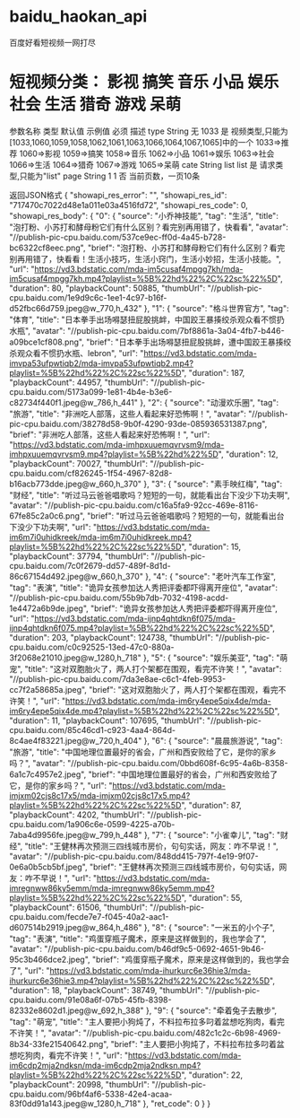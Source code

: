 # baidu_haokan_api
百度好看短视频一网打尽

# 短视频分类： 影视 搞笑 音乐 小品 娱乐 社会 生活 猎奇 游戏 呆萌

参数名称	类型	 默认值	示例值	必须	描述
type	  String	无	    1033  是	  视频类型,只能为 [1033,1060,1059,1058,1062,1061,1063,1066,1064,1067,1065]中的一个 1033=>推荐 1060=>影视 1059=>搞笑 1058=>音乐 1062=>小品 1061=>娱乐 1063=>社会 1066=>生活 1064=>猎奇 1067=>游戏 1065=>呆萌
cate	  String	list	 list  是	 请求类型,只能为"list"
page	  String	1	     1     否	 当前页数，一页10条

返回JSON格式
{
  "showapi_res_error": "",
  "showapi_res_id": "717470c7022d48e1a011e03a4516fd72",
  "showapi_res_code": 0,
  "showapi_res_body": {
    "0": {
      "source": "小乔神技能",
      "tag": "生活",
      "title": "泡打粉、小苏打和酵母粉它们有什么区别？看完别再用错了，快看看",
      "avatar": "//publish-pic-cpu.baidu.com/537ce9ec-ff0d-4a45-b728-bc6322cf8eec.png",
      "brief": "泡打粉、小苏打和酵母粉它们有什么区别？看完别再用错了，快看看！生活小技巧，生活小窍门，生活小妙招，生活小技能。",
      "url": "https://vd3.bdstatic.com/mda-im5cusaf4mpgg7kh/mda-im5cusaf4mpgg7kh.mp4?playlist=%5B%22hd%22%2C%22sc%22%5D",
      "duration": 80,
      "playbackCount": 50885,
      "thumbUrl": "//publish-pic-cpu.baidu.com/1e9d9c6c-1ee1-4c97-b16f-d52fbc66d759.jpeg@w_770,h_432"
    },
    "1": {
      "source": "格斗世界官方",
      "tag": "体育",
      "title": "日本拳手出场嘚瑟扭屁股挑衅，中国跤王暴揍绞杀观众看不惯扔水瓶",
      "avatar": "//publish-pic-cpu.baidu.com/7bf8861a-3a04-4fb7-b446-a09bce1cf808.png",
      "brief": "日本拳手出场嘚瑟扭屁股挑衅，遭中国跤王暴揍绞杀观众看不惯扔水瓶、lebron",
      "url": "https://vd3.bdstatic.com/mda-imvpa53ufpwtiqb2/mda-imvpa53ufpwtiqb2.mp4?playlist=%5B%22hd%22%2C%22sc%22%5D",
      "duration": 187,
      "playbackCount": 44957,
      "thumbUrl": "//publish-pic-cpu.baidu.com/5173a099-1e81-4b4e-b3e6-c82734f440f1.jpeg@w_786,h_441"
    },
    "2": {
      "source": "动漫欢乐圈",
      "tag": "旅游",
      "title": "非洲吃人部落，这些人看起来好恐怖啊！",
      "avatar": "//publish-pic-cpu.baidu.com/38278d58-9b0f-4290-93de-085936531387.png",
      "brief": "非洲吃人部落，这些人看起来好恐怖啊！",
      "url": "https://vd3.bdstatic.com/mda-imhpxuuemqvrvsm9/mda-imhpxuuemqvrvsm9.mp4?playlist=%5B%22hd%22%5D",
      "duration": 12,
      "playbackCount": 70027,
      "thumbUrl": "//publish-pic-cpu.baidu.com/cf826245-1f54-4967-82d8-b16acb773dde.jpeg@w_660,h_370"
    },
    "3": {
      "source": "素手映红梅",
      "tag": "财经",
      "title": "听过马云爸爸唱歌吗？短短的一句，就能看出台下没少下功夫啊",
      "avatar": "//publish-pic-cpu.baidu.com/c16a5fa9-92cc-469e-8116-67fe85c2a0c6.png",
      "brief": "听过马云爸爸唱歌吗？短短的一句，就能看出台下没少下功夫啊",
      "url": "https://vd3.bdstatic.com/mda-im6m7i0uhidkreek/mda-im6m7i0uhidkreek.mp4?playlist=%5B%22hd%22%2C%22sc%22%5D",
      "duration": 15,
      "playbackCount": 37794,
      "thumbUrl": "//publish-pic-cpu.baidu.com/7c0f2679-dd57-489f-8d1d-86c67154d492.jpeg@w_660,h_370"
    },
    "4": {
      "source": "老叶汽车工作室",
      "tag": "表演",
      "title": "诡异女孩参加达人秀把评委都吓得离开座位",
      "avatar": "//publish-pic-cpu.baidu.com/55b9b7db-7032-4198-acdd-1e4472a6b9de.jpeg",
      "brief": "诡异女孩参加达人秀把评委都吓得离开座位",
      "url": "https://vd3.bdstatic.com/mda-ijnp4qhtdkn6f075/mda-ijnp4qhtdkn6f075.mp4?playlist=%5B%22hd%22%2C%22sc%22%5D",
      "duration": 203,
      "playbackCount": 124738,
      "thumbUrl": "//publish-pic-cpu.baidu.com/c0c92525-13ed-47c0-880a-3f2068e21010.jpeg@w_1280,h_718"
    },
    "5": {
      "source": "娱乐美亚",
      "tag": "萌宠",
      "title": "这对双胞胎火了，两人打个架都在围观，看完不许笑！",
      "avatar": "//publish-pic-cpu.baidu.com/7da3e8ae-c6c1-4feb-9953-cc7f2a58685a.jpeg",
      "brief": "这对双胞胎火了，两人打个架都在围观，看完不许笑！",
      "url": "https://vd3.bdstatic.com/mda-im6ry4epe5qix4de/mda-im6ry4epe5qix4de.mp4?playlist=%5B%22hd%22%2C%22sc%22%5D",
      "duration": 11,
      "playbackCount": 107695,
      "thumbUrl": "//publish-pic-cpu.baidu.com/85c46cd1-c923-4aa4-864d-8c4ae4f83221.jpeg@w_720,h_404"
    },
    "6": {
      "source": "晨晨旅游说",
      "tag": "旅游",
      "title": "中国地理位置最好的省会，广州和西安败给了它，是你的家乡吗？",
      "avatar": "//publish-pic-cpu.baidu.com/0bbd608f-6c95-4a6b-8358-6a1c7c4957e2.jpeg",
      "brief": "中国地理位置最好的省会，广州和西安败给了它，是你的家乡吗？",
      "url": "https://vd3.bdstatic.com/mda-imjxm02cjs8c17x5/mda-imjxm02cjs8c17x5.mp4?playlist=%5B%22hd%22%2C%22sc%22%5D",
      "duration": 87,
      "playbackCount": 4202,
      "thumbUrl": "//publish-pic-cpu.baidu.com/1a906c6e-0599-4225-a70b-7aba4d9956fe.jpeg@w_799,h_448"
    },
    "7": {
      "source": "小雀幸儿",
      "tag": "财经",
      "title": "王健林再次预测三四线城市房价，句句实话，网友：咋不早说！",
      "avatar": "//publish-pic-cpu.baidu.com/848dd415-797f-4e19-9f07-0e6a0b5cb5bf.jpeg",
      "brief": "王健林再次预测三四线城市房价，句句实话，网友：咋不早说！",
      "url": "https://vd3.bdstatic.com/mda-imregnww86ky5emm/mda-imregnww86ky5emm.mp4?playlist=%5B%22hd%22%2C%22sc%22%5D",
      "duration": 55,
      "playbackCount": 61506,
      "thumbUrl": "//publish-pic-cpu.baidu.com/fecde7e7-f045-40a2-aac1-d607514b2919.jpeg@w_864,h_486"
    },
    "8": {
      "source": "一米五的小个子",
      "tag": "表演",
      "title": "鸡蛋穿瓶子魔术，原来是这样做到的，我也学会了",
      "avatar": "//publish-pic-cpu.baidu.com/b46df9c5-0692-4651-9b46-95c3b466dce2.jpeg",
      "brief": "鸡蛋穿瓶子魔术，原来是这样做到的，我也学会了",
      "url": "https://vd3.bdstatic.com/mda-ihurkurc6e36hie3/mda-ihurkurc6e36hie3.mp4?playlist=%5B%22hd%22%2C%22sc%22%5D",
      "duration": 18,
      "playbackCount": 38749,
      "thumbUrl": "//publish-pic-cpu.baidu.com/91e08a6f-07b5-45fb-8398-82332e8602d1.jpeg@w_692,h_388"
    },
    "9": {
      "source": "牵着兔子去散步",
      "tag": "萌宠",
      "title": "主人要把小狗炖了，不料拉布拉多叼着盆想吃狗肉，看完不许笑！",
      "avatar": "//publish-pic-cpu.baidu.com/482c1c2c-6b98-4969-8b34-33fe21540642.png",
      "brief": "主人要把小狗炖了，不料拉布拉多叼着盆想吃狗肉，看完不许笑！",
      "url": "https://vd3.bdstatic.com/mda-im6cdp2mja2ndksn/mda-im6cdp2mja2ndksn.mp4?playlist=%5B%22hd%22%2C%22sc%22%5D",
      "duration": 22,
      "playbackCount": 20998,
      "thumbUrl": "//publish-pic-cpu.baidu.com/96bf4af6-5338-42e4-acaa-83f0dd91a143.jpeg@w_1280,h_718"
    },
    "ret_code": 0
  }
}
